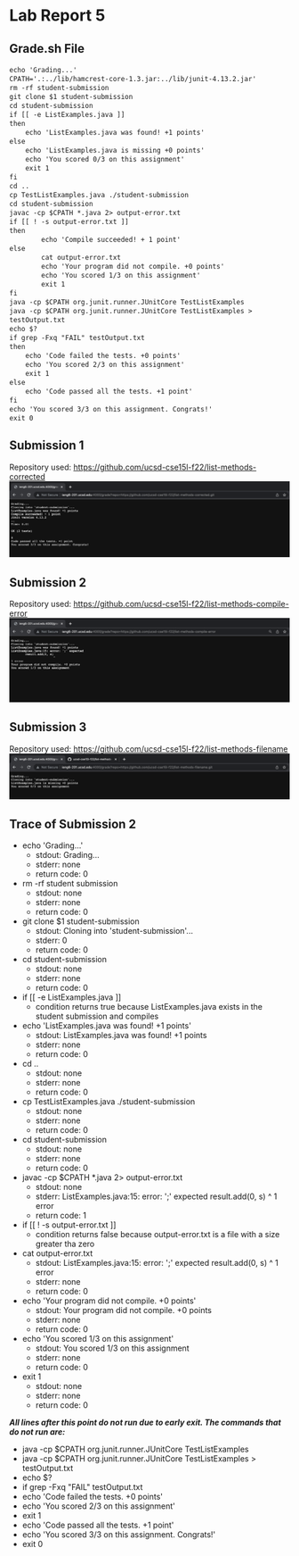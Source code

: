 # Lab Report 5
## Grade.sh File
```
echo 'Grading...'
CPATH='.:../lib/hamcrest-core-1.3.jar:../lib/junit-4.13.2.jar'
rm -rf student-submission
git clone $1 student-submission
cd student-submission
if [[ -e ListExamples.java ]]
then
    echo 'ListExamples.java was found! +1 points'
else
    echo 'ListExamples.java is missing +0 points'
    echo 'You scored 0/3 on this assignment'
    exit 1
fi
cd ..
cp TestListExamples.java ./student-submission
cd student-submission
javac -cp $CPATH *.java 2> output-error.txt
if [[ ! -s output-error.txt ]]
then
        echo 'Compile succeeded! + 1 point'
else
        cat output-error.txt
        echo 'Your program did not compile. +0 points'
        echo 'You scored 1/3 on this assignment'
        exit 1
fi
java -cp $CPATH org.junit.runner.JUnitCore TestListExamples
java -cp $CPATH org.junit.runner.JUnitCore TestListExamples > testOutput.txt
echo $?
if grep -Fxq "FAIL" testOutput.txt
then
    echo 'Code failed the tests. +0 points'
    echo 'You scored 2/3 on this assignment'
    exit 1
else
    echo 'Code passed all the tests. +1 point'
fi
echo 'You scored 3/3 on this assignment. Congrats!'
exit 0
```
## Submission 1
Repository used: https://github.com/ucsd-cse15l-f22/list-methods-corrected
![Image](corrected.png)
## Submission 2
Repository used: https://github.com/ucsd-cse15l-f22/list-methods-compile-error
![Image](compile-error2.png)
## Submission 3
Repository used: https://github.com/ucsd-cse15l-f22/list-methods-filename
![Image](filename.png)
## Trace of Submission 2
 - echo 'Grading...'
     - stdout: Grading...
     - stderr: none
     - return code: 0
 - rm -rf student submission
     - stdout: none
     - stderr: none
     - return code: 0 
 - git clone $1 student-submission
     - stdout: Cloning into 'student-submission'...
     - stderr: 0
     - return code: 0
 - cd student-submission
     - stdout: none
     - stderr: none
     - return code: 0
 - if [[ -e ListExamples.java ]]
     - condition returns true because ListExamples.java exists in the student submission and compiles
 - echo 'ListExamples.java was found! +1 points'
     - stdout: ListExamples.java was found! +1 points
     - stderr: none
     - return code: 0
 - cd ..
     - stdout: none
     - stderr: none
     - return code: 0 
 - cp TestListExamples.java ./student-submission
     - stdout: none
     - stderr: none
     - return code: 0 
 - cd student-submission
     - stdout: none
     - stderr: none
     - return code: 0 
 - javac -cp $CPATH *.java 2> output-error.txt
     - stdout: none
     - stderr: 
        ListExamples.java:15: error: ';' expected
        result.add(0, s)
                        ^
        1 error
     - return code: 1
 - if [[ ! -s output-error.txt ]]
     - condition returns false because output-error.txt is a file with a size greater tha zero
 - cat output-error.txt
     - stdout: 
       ListExamples.java:15: error: ';' expected
        result.add(0, s)
                        ^
        1 error
     - stderr: none
     - return code: 0
 - echo 'Your program did not compile. +0 points'
     - stdout: Your program did not compile. +0 points
     - stderr: none
     - return code: 0
 - echo 'You scored 1/3 on this assignment'
     - stdout: You scored 1/3 on this assignment
     - stderr: none
     - return code: 0
 - exit 1
     - stdout: none
     - stderr: none
     - return code: 0
 
 ***All lines after this point do not run due to early exit. The commands that do not run are:***
 
- java -cp $CPATH org.junit.runner.JUnitCore TestListExamples
- java -cp $CPATH org.junit.runner.JUnitCore TestListExamples > testOutput.txt
- echo $?
- if grep -Fxq "FAIL" testOutput.txt
- echo 'Code failed the tests. +0 points'
- echo 'You scored 2/3 on this assignment'
- exit 1
- echo 'Code passed all the tests. +1 point'
- echo 'You scored 3/3 on this assignment. Congrats!'
- exit 0

